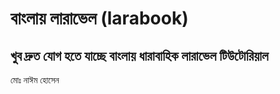 # বাংলায় লারাভেল (larabook)
<h2>খুব দ্রুত যোগ হতে যাচ্ছে বাংলায়  ধারাবাহিক লারাভেল  টিউটোরিয়াল</h2>
<p>মোঃ নাঈম হোসেন</p>
